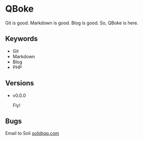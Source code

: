 <!--
Date: 2013-05-23 22:27:15
Title: About QBoke
Published: true
Type: page
Slug: about.html
Tags: QBoke,About,Git,Markdown,Blog
Excerpt: 
-->
QBoke
=====

Git is good. Markdown is good. Blog is good. So, QBoke is here.

Keywords
--------

* Git
* Markdown
* Blog
* PHP

Versions
--------

* v0.0.0

  Fly!

Bugs
----

Email to Soli <soli@qq.com>
